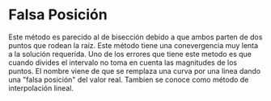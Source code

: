 # Falsa Posición
Este método es parecido al de bisección debido a que ambos parten de dos puntos que rodean la raíz. Este método tiene una 
conevergencia muy lenta a la solución requerida. Uno de los errores que tiene este metodo es que cuando divides el intervalo 
no toma en cuenta las magnitudes de los puntos. El nombre viene de que se remplaza una curva por una linea dando una "falsa posición"
del valor real. Tambien se conoce como método de interpolación lineal. 
